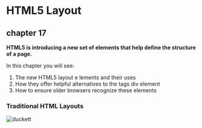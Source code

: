 # HTML5 Layout 
## chapter 17

**HTML5 is introducing a new set of
elements that help define the structure of
a page.**


In this chapter you will see:
1. The new HTML5 layout e lements and their uses
1. How they offer helpful alternatives to the tags div element
 1. How to ensure older browsers recognize these elements

### Traditional HTML Layouts
![duckett](ducett.PNG)
